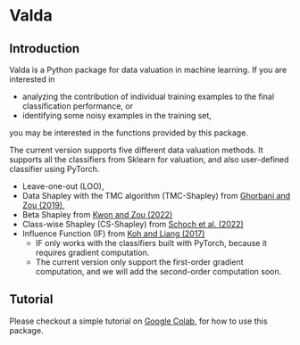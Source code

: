 # Valda

## Introduction

Valda is a Python package for data valuation in machine learning. If you are interested in 

- analyzing the contribution of individual training examples to the final classification performance, or 
- identifying some noisy examples in the training set, 

you may be interested in the functions provided by this package.


The current version supports five different data valuation methods. It supports all the classifiers from Sklearn for valuation, and also user-defined classifier using PyTorch. 

- Leave-one-out (LOO), 
- Data Shapley with the TMC algorithm (TMC-Shapley) from [Ghorbani and Zou (2019)](https://proceedings.mlr.press/v97/ghorbani19c.html), 
- Beta Shapley from [Kwon and Zou (2022)](https://arxiv.org/abs/2110.14049)
- Class-wise Shapley (CS-Shapley) from [Schoch et al. (2022)](https://arxiv.org/abs/2211.06800)
- Influence Function (IF) from [Koh and Liang (2017)](https://arxiv.org/abs/1703.04730)
  - IF only works with the classifiers built with PyTorch, because it requires gradient computation.
  - The current version only support the first-order gradient computation, and we will add the second-order computation soon.




## Tutorial

Please checkout a simple tutorial on [Google Colab](https://colab.research.google.com/drive/1agsMNqZan-3RnJLQtBGATRHHWYMe7C9H?usp=sharing), for how to use this package. 
